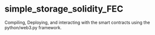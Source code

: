 # simple_storage_solidity_FEC
Compiling, Deploying, and interacting with the smart contracts using the python/web3.py framework. 
